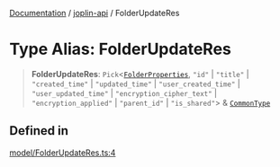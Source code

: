 [Documentation](../../packages.md) / [joplin-api](../index.md) / FolderUpdateRes

# Type Alias: FolderUpdateRes

> **FolderUpdateRes**: `Pick`\<[`FolderProperties`](../interfaces/FolderProperties.md), `"id"` \| `"title"` \| `"created_time"` \| `"updated_time"` \| `"user_created_time"` \| `"user_updated_time"` \| `"encryption_cipher_text"` \| `"encryption_applied"` \| `"parent_id"` \| `"is_shared"`\> & [`CommonType`](../interfaces/CommonType.md)

## Defined in

[model/FolderUpdateRes.ts:4](https://github.com/rxliuli/joplin-utils/blob/485409801cf7c952cfefe9e29020115fe6abec36/packages/joplin-api/src/model/FolderUpdateRes.ts#L4)

